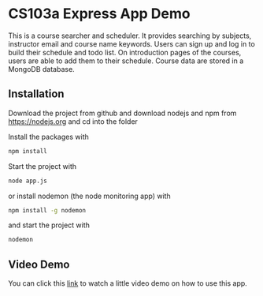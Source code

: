 # CS103a Express App Demo

This is a course searcher and scheduler. It provides searching by subjects, instructor email and course name keywords. Users can sign up and log in to build their schedule and todo list. On introduction pages of the courses, users are able to add them to their schedule. Course data are stored in a MongoDB database.

## Installation
Download the project from github and download nodejs and npm from https://nodejs.org
and cd into the folder

Install the packages with
``` bash
npm install
```
Start the project with
``` bash
node app.js
```
or install nodemon (the node monitoring app) with
``` bash
npm install -g nodemon
```
and start the project with
``` bash
nodemon
```

## Video Demo

You can click this <a href="https://drive.google.com/file/d/1-6Ueg04K80dcr-8Sm3sR9CZZ6ueW6dq4/view?usp=sharing">link</a> to watch a little video demo on how to use this app.
